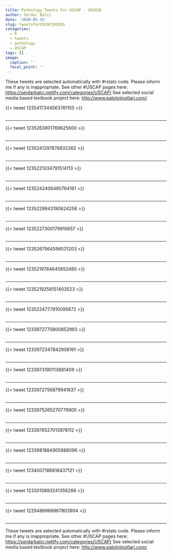 ```yaml
---
title: Pathology Tweets For USCAP - 202016
author: Serdar Balci
date: '2020-05-15'
slug: tweetsForUSCAP202016
categories:
  - R
  - tweets
  - pathology
  - USCAP
tags: []
image:
  caption: ''
  focal_point: ''
---
```



These tweets are selected automatically with #rstats code. Please inform me if any is inappropriate.
See other #USCAP pages here: https://serdarbalci.netlify.com/categories/USCAP/ 
See selected social media based textbook project here: http://www.patolojinotlari.com/

{{< tweet 1235417344563761155 >}}
<br>
<br>
<hr>
{{< tweet 1235263901769625600 >}}
<br>
<br>
<hr>
{{< tweet 1235241297876832262 >}}
<br>
<br>
<hr>
{{< tweet 1235221034791514113 >}}
<br>
<br>
<hr>
{{< tweet 1235242406460764161 >}}
<br>
<br>
<hr>
{{< tweet 1235229843190624258 >}}
<br>
<br>
<hr>
{{< tweet 1235227300179910657 >}}
<br>
<br>
<hr>
{{< tweet 1235267564596531203 >}}
<br>
<br>
<hr>
{{< tweet 1235219784645652480 >}}
<br>
<br>
<hr>
{{< tweet 1235219258151403523 >}}
<br>
<br>
<hr>
{{< tweet 1235224777910095872 >}}
<br>
<br>
<hr>
{{< tweet 1233972770800852993 >}}
<br>
<br>
<hr>
{{< tweet 1233972347842908161 >}}
<br>
<br>
<hr>
{{< tweet 1233973190113681409 >}}
<br>
<br>
<hr>
{{< tweet 1233972756879941637 >}}
<br>
<br>
<hr>
{{< tweet 1233975265270779905 >}}
<br>
<br>
<hr>
{{< tweet 1233976527013978112 >}}
<br>
<br>
<hr>
{{< tweet 1233981884905988096 >}}
<br>
<br>
<hr>
{{< tweet 1234007186818437121 >}}
<br>
<br>
<hr>
{{< tweet 1233010893241356288 >}}
<br>
<br>
<hr>
{{< tweet 1229486966967803904 >}}
<br>
<br>
<hr>


These tweets are selected automatically with #rstats code. Please inform me if any is inappropriate.
See other #USCAP pages here: https://serdarbalci.netlify.com/categories/USCAP/ 
See selected social media based textbook project here: http://www.patolojinotlari.com/
